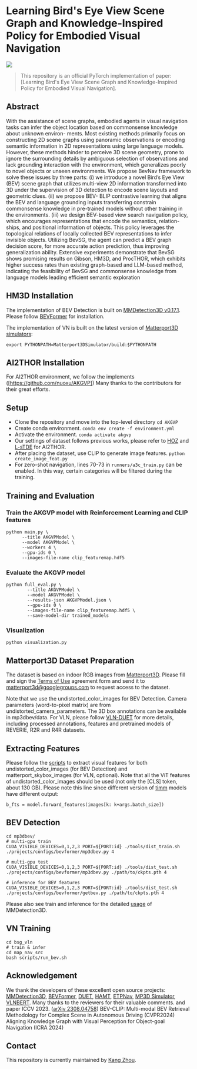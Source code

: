 # Learning Bird's Eye View Scene Graph and Knowledge-Inspired  Policy for Embodied Visual Navigation

![](assets/main_ps2.png)

> This repository is an official PyTorch implementation of paper:<br>
> [Learning Bird's Eye View Scene Graph and Knowledge-Inspired  Policy for Embodied Visual Navigation].<br>




## Abstract
With the assistance of scene graphs, embodied
agents in visual navigation tasks can infer the object location
based on commonsense knowledge about unknown environ-
ments. Most existing methods primarily focus on constructing
2D scene graphs using panoramic observations or encoding
semantic information in 2D representations using large language
models. However, these methods hinder to perceive 3D scene
geometry, prone to ignore the surrounding details by ambiguous
selection of observations and lack grounding interaction with
the environment, which generalizes poorly to novel objects or
unseen environments. We propose BevNav framework to solve
these issues by three parts: (i) we introduce a novel Bird’s Eye
View (BEV) scene graph that utilizes multi-view 2D information
transformed into 3D under the supervision of 3D detection to
encode scene layouts and geometric clues. (ii) we propose BEV-
BLIP contrastive learning that aligns the BEV and language
grounding inputs transferring constrain commonsense knowledge
in pre-trained models without other training in the environments.
(iii) we design BEV-based view search navigation policy, which
encourages representations that encode the semantics, relation-
ships, and positional information of objects. This policy leverages
the topological relations of locally collected BEV representations
to infer invisible objects. Utilizing BevSG, the agent can predict
a BEV graph decision score, for more accurate action prediction,
thus improving generalization ability. Extensive experiments
demonstrate that BevSG shows promising results on Gibson,
HM3D, and ProcTHOR, which exhibits higher success rates
than existing graph-based and LLM-based method, indicating the
feasibility of BevSG and commonsense knowledge from language
models leading efficient semantic exploration

## HM3D Installation
The implementation of BEV Detection is built on [MMDetection3D v0.17.1](https://github.com/open-mmlab/mmdetection3d). Please follow [BEVFormer](https://github.com/fundamentalvision/BEVFormer) for installation. 

The implementation of VN is built on the latest version of [Matterport3D simulators](https://github.com/peteanderson80/Matterport3DSimulator):
```
export PYTHONPATH=Matterport3DSimulator/build:$PYTHONPATH
```
## AI2THOR Installation
For AI2THOR environment, we follow the implements ([https://github.com/nuoxu/AKGVP])
Many thanks to the contributors for their great efforts.


## Setup
- Clone the repository and move into the top-level directory `cd AKGVP`
- Create conda environment. `conda env create -f environment.yml`
- Activate the environment. `conda activate akgvp`
- Our settings of dataset follows previous works, please refer to [HOZ](https://github.com/sx-zhang/HOZ.git) and [L-sTDE](https://github.com/sx-zhang/Layout-based-sTDE.git) for AI2THOR.
- After placing the dataset, use CLIP to generate image features. `python create_image_feat.py`
- For zero-shot navigation, lines 70-73 in `runners/a3c_train.py` can be enabled. In this way, certain categories will be filtered during the training.

## Training and Evaluation
### Train the AKGVP model with Reinforcement Learning and CLIP features
```shell
python main.py \
      --title AKGVPModel \
      --model AKGVPModel \
      --workers 4 \
      --gpu-ids 0 \
      --images-file-name clip_featuremap.hdf5
```
### Evaluate the AKGVP model
```shell
python full_eval.py \
        --title AKGVPModel \
        --model AKGVPModel \
        --results-json AKGVPModel.json \
        --gpu-ids 0 \
        --images-file-name clip_featuremap.hdf5 \
        --save-model-dir trained_models
```
### Visualization
```shell
python visualization.py
```

## Matterport3D Dataset Preparation
The dataset is based on indoor RGB images from [Matterport3D](https://niessner.github.io/Matterport/). Please fill and sign the [Terms of Use](http://kaldir.vc.in.tum.de/matterport/MP_TOS.pdf) agreement form and send it to matterport3d@googlegroups.com to request access to the dataset. 

Note that we use the undistorted_color_images for BEV Detection. Camera parameters (word-to-pixel matrix) are from undistorted_camera_parameters. The 3D box annotations can be available in mp3dbev/data. For VLN, please follow [VLN-DUET](https://github.com/cshizhe/VLN-DUET) for more details, including processed annotations, features and pretrained models of REVERIE, R2R and R4R datasets.



## Extracting Features
Please follow the [scripts](https://github.com/cshizhe/VLN-HAMT/tree/main/preprocess) to extract visual features for both undistorted_color_images (for BEV Detection) and matterport_skybox_images (for VLN, optional). Note that all the ViT features of undistorted_color_images should be used (not only the [CLS] token, about 130 GB). Please note this line since different version of [timm](https://github.com/huggingface/pytorch-image-models) models have different output: 
```
b_fts = model.forward_features(images[k: k+args.batch_size])
```

## BEV Detection
```shell
cd mp3dbev/
# multi-gpu train
CUDA_VISIBLE_DEVICES=0,1,2,3 PORT=${PORT:id} ./tools/dist_train.sh ./projects/configs/bevformer/mp3dbev.py 4

# multi-gpu test
CUDA_VISIBLE_DEVICES=0,1,2,3 PORT=${PORT:id} ./tools/dist_test.sh ./projects/configs/bevformer/mp3dbev.py ./path/to/ckpts.pth 4

# inference for BEV features
CUDA_VISIBLE_DEVICES=0,1,2,3 PORT=${PORT:id} ./tools/dist_test.sh ./projects/configs/bevformer/getbev.py ./path/to/ckpts.pth 4
```
Please also see train and inference for the detailed [usage](https://github.com/open-mmlab/mmdetection3d) of MMDetection3D.

## VN Training
```shell
cd bsg_vln
# train & infer
cd map_nav_src
bash scripts/run_bev.sh 
```



## Acknowledgement
We thank the developers of these excellent open source projects: [MMDetection3D](https://github.com/open-mmlab/mmdetection3d), [BEVFormer](https://github.com/fundamentalvision/BEVFormer/tree/master), [DUET](https://github.com/cshizhe/VLN-DUET), [HAMT](https://github.com/cshizhe/VLN-HAMT), [ETPNav](https://github.com/MarSaKi/ETPNav), [MP3D Simulator](https://github.com/peteanderson80/Matterport3DSimulator), [VLNBERT](https://github.com/YicongHong/Recurrent-VLN-BERT). Many thanks to the reviewers for their valuable comments.
and paper  ICCV 2023. ([arXiv 2308.04758](https://arxiv.org/abs/2308.04758))
 BEV-CLIP: Multi-modal BEV Retrieval Methodology for Complex Scene in
Autonomous Driving (CVPR2024)
 Aligning Knowledge Graph with Visual Perception for Object-goal Navigation (ICRA 2024)

## Contact
This repository is currently maintained by [Kang Zhou](mailto:kanzhou@cityu.edu.hk).
